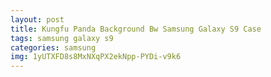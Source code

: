 ```yaml
---
layout: post
title: Kungfu Panda Background Bw Samsung Galaxy S9 Case
tags: samsung galaxy s9
categories: samsung
img: 1yUTXFD8s8MxNXqPX2ekNpp-PYDi-v9k6
---
```

